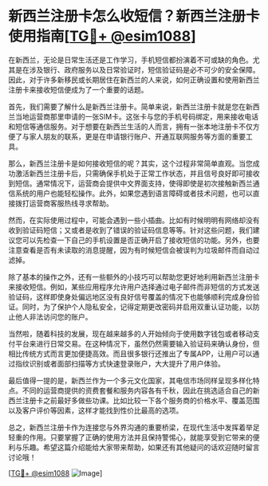 # 新西兰注册卡怎么收短信？新西兰注册卡使用指南[[TG💪+ @esim1088](https://t.me/s/esim1088)]

在新西兰，无论是日常生活还是工作学习，手机短信都扮演着不可或缺的角色。尤其是在涉及银行、政府服务以及日常验证时，短信验证码是必不可少的安全保障。因此，对于许多新移民或长期居住在新西兰的人来说，如何正确设置和使用新西兰注册卡来接收短信便成为了一个重要的话题。

首先，我们需要了解什么是新西兰注册卡。简单来说，新西兰注册卡就是您在新西兰当地运营商那里申请的一张SIM卡。这张卡与您的手机号码绑定，用来接收电话和短信等通信服务。对于想要在新西兰生活的人而言，拥有一张本地注册卡不仅方便了与家人朋友的联系，更是在申请银行账户、开通互联网服务等方面的重要工具。

那么，新西兰注册卡是如何接收短信的呢？其实，这个过程非常简单直观。当您成功激活新西兰注册卡后，只需确保手机处于正常工作状态，并且信号良好即可接收到短信。通常情况下，运营商会提供中文界面支持，使得即使是初次接触新西兰通信系统的用户也能轻松操作。此外，如果您遇到语言障碍或者技术问题，也可以直接拨打运营商客服热线寻求帮助。

然而，在实际使用过程中，可能会遇到一些小插曲。比如有时候明明有网络却没有收到验证码短信；又或者是收到了错误的验证码信息等等。针对这些问题，我们建议您可以先检查一下自己的手机设置是否正确开启了接收短信的功能。另外，也要注意查看是否有未读取的消息提醒，因为有时候短信会被误判为垃圾邮件而自动过滤掉。

除了基本的操作之外，还有一些额外的小技巧可以帮助您更好地利用新西兰注册卡来接收短信。例如，某些应用程序允许用户选择通过电子邮件而非短信的方式发送验证码，这样即使身处偏远地区没有良好信号覆盖的情况下也能够顺利完成身份验证。同时，为了保护个人隐私安全，记得定期更改密码并启用双重认证功能，以防止他人非法访问您的账户。

当然啦，随着科技的发展，现在越来越多的人开始倾向于使用数字钱包或者移动支付平台来进行日常交易。在这种情况下，虽然仍然需要输入验证码来确认身份，但相比传统方式而言更加便捷高效。而且很多银行还推出了专属APP，让用户可以通过指纹识别或者面部扫描等方式快速登录账户，大大提升了用户体验。

最后值得一提的是，新西兰作为一个多元文化国家，其电信市场同样呈现多样化特点。不同的运营商提供的资费套餐和服务内容各有千秋，因此在挑选适合自己的新西兰注册卡之前最好多做些功课。比如比较一下各个服务商的价格水平、覆盖范围以及客户评价等因素，这样才能找到性价比最高的选项。

总之，新西兰注册卡作为连接您与外界沟通的重要桥梁，在现代生活中发挥着举足轻重的作用。只要掌握了正确的使用方法并且保持警惕心，就能享受到它带来的便利与乐趣。希望这篇介绍能给大家带来帮助，如果还有其他疑问的话欢迎随时留言讨论哦！

[[TG💪+ @esim1088](https://t.me/s/esim1088) ![Image](https://i.postimg.cc/4NQfJmqS/Snipaste-2025-05-13-00-14-12.png)]